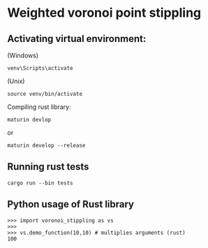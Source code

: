 # Weighted voronoi point stippling

## Activating virtual environment:

(Windows)

    venv\Scripts\activate

(Unix)

    source venv/bin/activate

Compiling rust library:

    maturin devlop

or

    maturin develop --release

## Running rust tests

    cargo run --bin tests

## Python usage of Rust library
    >>> import voronoi_stippling as vs
    >>>
    >>> vs.demo_function(10,10) # multiplies arguments (rust)
    100